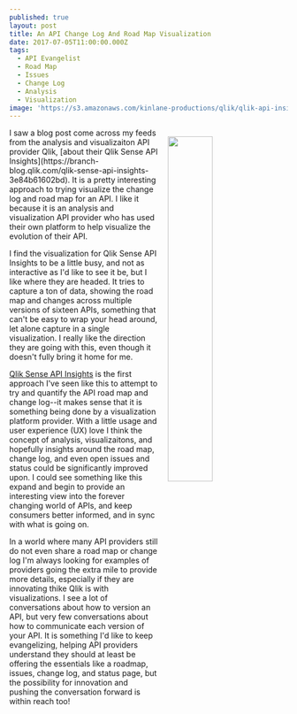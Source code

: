 ```yaml
---
published: true
layout: post
title: An API Change Log And Road Map Visualization
date: 2017-07-05T11:00:00.000Z
tags:
  - API Evangelist
  - Road Map
  - Issues
  - Change Log
  - Analysis
  - Visualization
image: 'https://s3.amazonaws.com/kinlane-productions/qlik/qlik-api-insights.png'
---
```

<p><a href="https://api-insights.qlik.com/#/overview-page"><img src="https://s3.amazonaws.com/kinlane-productions/qlik/qlik-api-insights.png" align="right" width="40%" style="padding: 15px;" /></a></p>I saw a blog post come across my feeds from the analysis and visualizaiton API provider Qlik, [about their Qlik Sense API Insights](https://branch-blog.qlik.com/qlik-sense-api-insights-3e84b61602bd). It is a pretty interesting approach to trying visualize the change log and road map for an API. I like it because it is an analysis and visualization API provider who has used their own platform to help visualize the evolution of their API.

I find the visualization for Qlik Sense API Insights to be a little busy, and not as interactive as I'd like to see it be, but I like where they are headed. It tries to capture a ton of data, showing the road map and changes across multiple versions of sixteen APIs, something that can't be easy to wrap your head around, let alone capture in a single visualization. I really like the direction they are going with this, even though it doesn't fully bring it home for me.

[Qlik Sense API Insights](https://api-insights.qlik.com/#/overview-page) is the first approach I've seen like this to attempt to try and quantify the API road map and change log--it makes sense that it is something being done by a visualization platform provider. With a little usage and user experience (UX) love I think the concept of analysis, visualizaitons, and hopefully insights around the road map, change log, and even open issues and status could be significantly improved upon. I could see something like this expand and begin to provide an interesting view into the forever changing world of APIs, and keep consumers better informed, and in sync with what is going on.

In a world where many API providers still do not even share a road map or change log I'm always looking for examples of providers going the extra mile to provide more details, especially if they are innovating thike Qlik is with visualizations. I see a lot of conversations about how to version an API, but very few conversations about how to communicate each version of your API. It is something I'd like to keep evangelizing, helping API providers understand they should at least be offering the essentials like a roadmap, issues, change log, and status page, but the possibility for innovation and pushing the conversation forward is within reach too!
